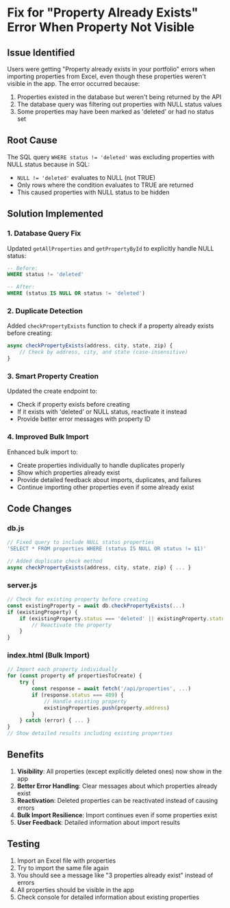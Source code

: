 # Fix for "Property Already Exists" Error When Property Not Visible

## Issue Identified
Users were getting "Property already exists in your portfolio" errors when importing properties from Excel, even though these properties weren't visible in the app. The error occurred because:

1. Properties existed in the database but weren't being returned by the API
2. The database query was filtering out properties with NULL status values
3. Some properties may have been marked as 'deleted' or had no status set

## Root Cause
The SQL query `WHERE status != 'deleted'` was excluding properties with NULL status because in SQL:
- `NULL != 'deleted'` evaluates to NULL (not TRUE)
- Only rows where the condition evaluates to TRUE are returned
- This caused properties with NULL status to be hidden

## Solution Implemented

### 1. Database Query Fix
Updated `getAllProperties` and `getPropertyById` to explicitly handle NULL status:
```sql
-- Before:
WHERE status != 'deleted'

-- After:
WHERE (status IS NULL OR status != 'deleted')
```

### 2. Duplicate Detection
Added `checkPropertyExists` function to check if a property already exists before creating:
```javascript
async checkPropertyExists(address, city, state, zip) {
    // Check by address, city, and state (case-insensitive)
}
```

### 3. Smart Property Creation
Updated the create endpoint to:
- Check if property exists before creating
- If it exists with 'deleted' or NULL status, reactivate it instead
- Provide better error messages with property ID

### 4. Improved Bulk Import
Enhanced bulk import to:
- Create properties individually to handle duplicates properly
- Show which properties already exist
- Provide detailed feedback about imports, duplicates, and failures
- Continue importing other properties even if some already exist

## Code Changes

### db.js
```javascript
// Fixed query to include NULL status properties
'SELECT * FROM properties WHERE (status IS NULL OR status != $1)'

// Added duplicate check method
async checkPropertyExists(address, city, state, zip) { ... }
```

### server.js
```javascript
// Check for existing property before creating
const existingProperty = await db.checkPropertyExists(...)
if (existingProperty) {
    if (existingProperty.status === 'deleted' || existingProperty.status === null) {
        // Reactivate the property
    }
}
```

### index.html (Bulk Import)
```javascript
// Import each property individually
for (const property of propertiesToCreate) {
    try {
        const response = await fetch('/api/properties', ...)
        if (response.status === 409) {
            // Handle existing property
            existingProperties.push(property.address)
        }
    } catch (error) { ... }
}
// Show detailed results including existing properties
```

## Benefits
1. **Visibility**: All properties (except explicitly deleted ones) now show in the app
2. **Better Error Handling**: Clear messages about which properties already exist
3. **Reactivation**: Deleted properties can be reactivated instead of causing errors
4. **Bulk Import Resilience**: Import continues even if some properties exist
5. **User Feedback**: Detailed information about import results

## Testing
1. Import an Excel file with properties
2. Try to import the same file again
3. You should see a message like "3 properties already exist" instead of errors
4. All properties should be visible in the app
5. Check console for detailed information about existing properties